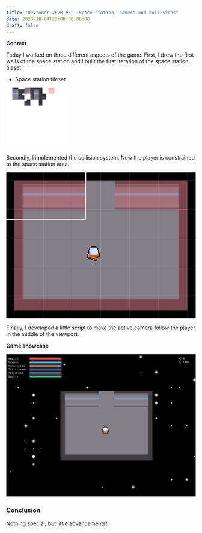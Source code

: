 ```yaml
---
title: "Devtober 2020 #5 - Space station, camera and collisions"
date: 2020-10-04T23:00:00+00:00
draft: false
---
```


**Context**

Today I worked on three different aspects of the game. First, I drew the first walls of the space station and I built the first iteration of the space station tileset.

- Space station tileset
  <br />

![space_station_tileset](/assets/images/devtober2020/2020-10-5/space_station_tileset.png)

Secondly, I implemented the collision system. Now the player is constrained to the space station area.

![space_station_collisions](/assets/images/devtober2020/2020-10-5/collisions.png)

Finally, I developed a little script to make the active camera follow the player in the middle of the viewport.

**Game showcase**

![game_showcase](/assets/images/devtober2020/2020-10-5/game_showcase.png)

### Conclusion

Nothing special, but little advancements!
